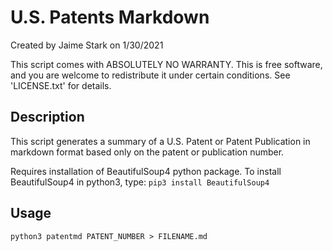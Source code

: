 # U.S. Patents Markdown

Created by Jaime Stark on 1/30/2021

This script comes with ABSOLUTELY NO WARRANTY.
This is free software, and you are welcome to
redistribute it under certain conditions.
See 'LICENSE.txt' for details.

## Description
This script generates a summary of a U.S. Patent or Patent Publication
in markdown format based only on the patent or publication number.

Requires installation of BeautifulSoup4 python package.  To install 
BeautifulSoup4 in python3, type:
`pip3 install BeautifulSoup4`

## Usage
`python3 patentmd PATENT_NUMBER > FILENAME.md`
